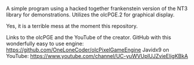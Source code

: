 A simple program using a hacked together frankenstein version of the NT3 library for demonstrations. Utilizes the olcPGE.2 for graphical display.

Yes, it is a terrible mess at the moment this repository.

Links to the olcPGE and the YouTube of the creator.
GitHub with this wonderfully easy to use engine: https://github.com/OneLoneCoder/olcPixelGameEngine
Javidx9 on YouTube: https://www.youtube.com/channel/UC-yuWVUplUJZvieEligKBkA
